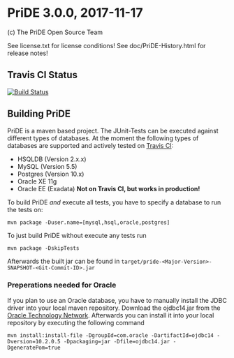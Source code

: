 # PriDE 3.0.0, 2017-11-17

(c) The PriDE Open Source Team

See license.txt for license conditions!
See doc/PriDE-History.html for release notes!

## Travis CI Status
[![Build Status](https://travis-ci.org/j-pride/pride.pm.svg?branch=maven)](https://travis-ci.org/j-pride/pride.pm)


## Building PriDE

PriDE is a maven based project. The JUnit-Tests can be executed against different types of databases.
At the moment the following types of databases are supported and actively tested on [Travis CI](https://travis-ci.org/j-pride/pride.pm):

* HSQLDB (Version 2.x.x)
* MySQL (Version 5.5)
* Postgres (Version 10.x)
* Oracle XE 11g
* Oracle EE (Exadata) **Not on Travis CI, but works in production!**

To build PriDE _and_ execute all tests, you have to specify a database to run the tests on:

    mvn package -Duser.name=[mysql,hsql,oracle,postgres]

To just build PriDE without execute any tests run
    
    mvn package -DskipTests
    
Afterwards the built jar can be found in `target/pride-<Major-Version>-SNAPSHOT-<Git-Commit-ID>.jar`

### Preperations needed for Oracle

If you plan to use an Oracle database, you have to manually install the JDBC driver into your local maven repository.
Download the ojdbc14.jar from the [Oracle Technology Network](http://www.oracle.com/technetwork/apps-tech/jdbc-10201-088211.html).
Afterwards you can install it into your local repository by executing the following command

	mvn install:install-file -DgroupId=com.oracle -DartifactId=ojdbc14 -Dversion=10.2.0.5 -Dpackaging=jar -Dfile=ojdbc14.jar -DgeneratePom=true
